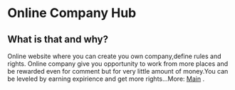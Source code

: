 # Online Company Hub
## What is that and why?
Online website where you can create you own company,define rules and rights.
Online company give you opportunity to work from more places and be rewarded even for comment but for very little amount of money.You can be leveled by earning expirience and get more rights...More: [Main](Philosophy/Main.md) .
